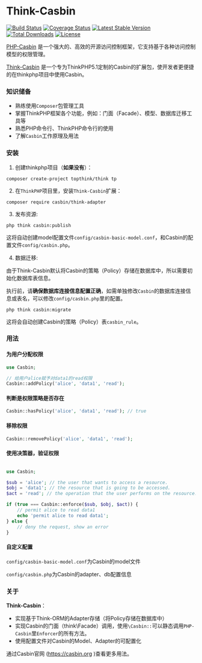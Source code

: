 Think-Casbin
====

[![Build Status](https://travis-ci.org/php-casbin/think-casbin.svg?branch=master)](https://travis-ci.org/php-casbin/think-casbin)
[![Coverage Status](https://coveralls.io/repos/github/php-casbin/think-casbin/badge.svg)](https://coveralls.io/github/php-casbin/think-casbin)
[![Latest Stable Version](https://poser.pugx.org/casbin/think-adapter/v/stable)](https://packagist.org/packages/casbin/think-adapter)
[![Total Downloads](https://poser.pugx.org/casbin/think-adapter/downloads)](https://packagist.org/packages/casbin/think-adapter)
[![License](https://poser.pugx.org/casbin/think-adapter/license)](https://packagist.org/packages/casbin/think-adapter)

[PHP-Casbin](https://github.com/php-casbin/php-casbin) 是一个强大的、高效的开源访问控制框架，它支持基于各种访问控制模型的权限管理。

[Think-Casbin](https://github.com/php-casbin/think-casbin) 是一个专为ThinkPHP5.1定制的Casbin的扩展包，使开发者更便捷的在thinkphp项目中使用Casbin。

### 知识储备

+ 熟练使用`Composer`包管理工具
+ 掌握ThinkPHP框架各个功能，例如：门面（Facade）、模型、数据库迁移工具等
+ 熟悉PHP命令行、ThinkPHP命令行的使用
+ 了解`Casbin`工作原理及用法

### 安装

1. 创建thinkphp项目（**如果没有**）：

```
composer create-project topthink/think tp
```

2. 在`ThinkPHP`项目里，安装`Think-Casbin`扩展：

```
composer require casbin/think-adapter
```

3. 发布资源:

```
php think casbin:publish
```

这将自动创建model配置文件`config/casbin-basic-model.conf`，和Casbin的配置文件`config/casbin.php`。

4. 数据迁移:

由于Think-Casbin默认将Casbin的策略（Policy）存储在数据库中，所以需要初始化数据库表信息。

执行前，请**确保数据库连接信息配置正确**，如需单独修改`Casbin`的数据库连接信息或表名，可以修改`config/casbin.php`里的配置。

```
php think casbin:migrate
```

这将会自动创建Casbin的策略（Policy）表`casbin_rule`。

### 用法

#### 为用户分配权限

```php
use Casbin;

// 给用户alice赋予对data1的read权限
Casbin::addPolicy('alice', 'data1', 'read');
```

#### 判断是权限策略是否存在

```php
Casbin::hasPolicy('alice', 'data1', 'read'); // true
```

#### 移除权限

```php
Casbin::removePolicy('alice', 'data1', 'read');
```

#### 使用决策器，验证权限

```php

use Casbin;

$sub = 'alice'; // the user that wants to access a resource.
$obj = 'data1'; // the resource that is going to be accessed.
$act = 'read'; // the operation that the user performs on the resource.

if (true === Casbin::enforce($sub, $obj, $act)) {
    // permit alice to read data1
    echo 'permit alice to read data1';
} else {
    // deny the request, show an error
}
```

#### 自定义配置

`config/casbin-basic-model.conf`为Casbin的model文件

`config/casbin.php`为Casbin的adapter、db配置信息


### 关于

**Think-Casbin**：

+ 实现基于Think-ORM的Adapter存储（将Policy存储在数据库中）
+ 实现Casbin的门面（think\Facade）调用，使用`\Casbin::`可以静态调用`PHP-Casbin`里`Enforcer`的所有方法。
+ 使用配置文件对Casbin的Model、Adapter的可配置化

通过Casbin官网 (https://casbin.org )查看更多用法。
